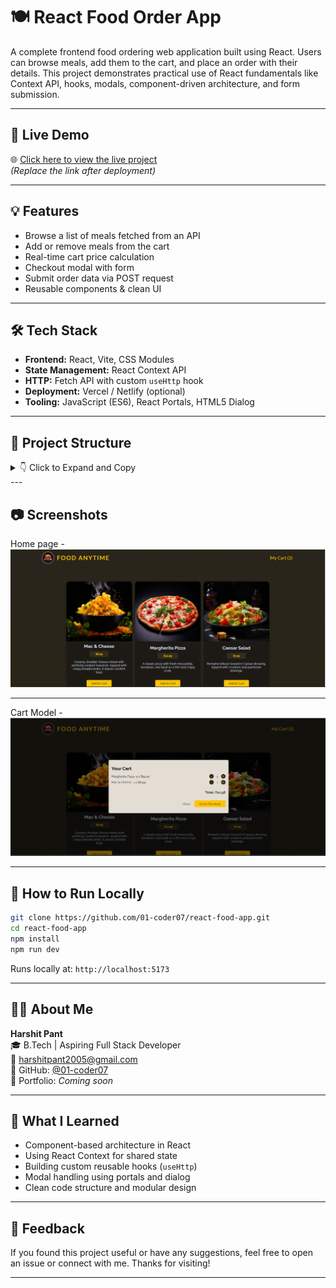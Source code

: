 # 🍽️ React Food Order App

A complete frontend food ordering web application built using React. Users can browse meals, add them to the cart, and place an order with their details. This project demonstrates practical use of React fundamentals like Context API, hooks, modals, component-driven architecture, and form submission.

---

## 🚀 Live Demo

🌐 [Click here to view the live project](https://your-live-link.vercel.app)  
_(Replace the link after deployment)_

---

## 💡 Features

- Browse a list of meals fetched from an API
- Add or remove meals from the cart
- Real-time cart price calculation
- Checkout modal with form
- Submit order data via POST request
- Reusable components & clean UI

---

## 🛠️ Tech Stack

- **Frontend:** React, Vite, CSS Modules
- **State Management:** React Context API
- **HTTP:** Fetch API with custom `useHttp` hook
- **Deployment:** Vercel / Netlify (optional)
- **Tooling:** JavaScript (ES6), React Portals, HTML5 Dialog

---

## 📁 Project Structure

<details> <summary>👇 Click to Expand and Copy</summary>
```
📦 src/
 ┣ 📂components/
 ┃ ┣ 📜Meals.jsx
 ┃ ┣ 📜Cart.jsx
 ┃ ┣ 📜Checkout.jsx
 ┃ ┗ 📂UI/
 ┃   ┣ 📜Modal.jsx
 ┃   ┣ 📜Button.jsx
 ┃   ┗ 📜Input.jsx
 ┣ 📂store/
 ┃ ┣ 📜CartContext.jsx
 ┃ ┗ 📜UserProgressContext.jsx
 ┣ 📂hooks/
 ┃ ┗ 📜useHttp.js
```
</details>
---

## 📷 Screenshots

Home page -![Home Page](./src/assets/home.png) 

---


Cart Model - ![Cart Modal](./src/assets/cart.png)


---

## 🧪 How to Run Locally

```bash
git clone https://github.com/01-coder07/react-food-app.git
cd react-food-app
npm install
npm run dev
```

Runs locally at: `http://localhost:5173`

---

## 🙋‍♂️ About Me

**Harshit Pant**  
🎓 B.Tech | Aspiring Full Stack Developer  
📧 [harshitpant2005@gmail.com](mailto:harshitpant2005@gmail.com)  
🔗 GitHub: [@01-coder07](https://github.com/01-coder07)  
🌟 Portfolio: _Coming soon_

---

## 📝 What I Learned

- Component-based architecture in React
- Using React Context for shared state
- Building custom reusable hooks (`useHttp`)
- Modal handling using portals and dialog
- Clean code structure and modular design

---

## 🌟 Feedback

If you found this project useful or have any suggestions, feel free to open an issue or connect with me. Thanks for visiting!

---

